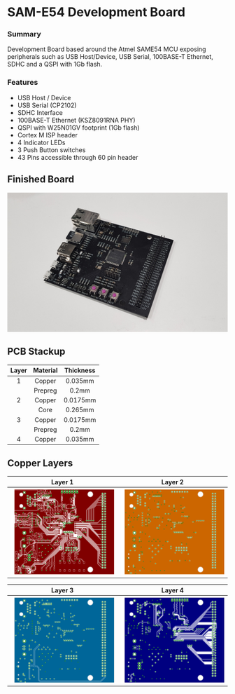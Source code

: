 # SAM-E54 Development Board
### Summary 
Development Board based around the Atmel SAME54 MCU exposing peripherals such as USB Host/Device, USB Serial, 100BASE-T Ethernet, SDHC and a QSPI with 1Gb flash.
### Features
- USB Host / Device
- USB Serial (CP2102) 
- SDHC Interface
- 100BASE-T Ethernet (KSZ8091RNA PHY)
- QSPI with W25N01GV footprint (1Gb flash)
- Cortex M ISP header
- 4 Indicator LEDs
- 3 Push Button switches
- 43 Pins accessible through 60 pin header


## Finished Board
![Finished PCB Image](Images/FinishedBoard.png)

## PCB Stackup
| Layer | Material | Thickness |
|:-----:|:--------:|:---------:|
| 1 | Copper | 0.035mm |
|  | Prepreg | 0.2mm |
| 2 | Copper | 0.0175mm |
|  | Core | 0.265mm |
| 3 | Copper | 0.0175mm |
|  | Prepreg | 0.2mm |
| 4 | Copper | 0.035mm |

## Copper Layers
| Layer 1 | Layer 2 |
|:----:|:----:|
|![Layer 1 Copper Image](Images/L1.png)|  ![Layer 2 Copper Image](Images/L2.png)|

| Layer 3 | Layer 4 |
|:----:|:----:|
|![Layer 3 Copper Image](Images/L3.png)|  ![Layer 4 Copper Image](Images/L4.png)|